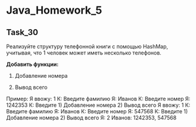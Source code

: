 # Java_Homework_5

## Task_30

Реализуйте структуру телефонной книги с помощью HashMap, учитывая, 
что 1 человек может иметь несколько телефонов.

**Добавить функции:**

1. Добавление номера

2. Вывод всего

Пример:
Я ввожу: 1
К: Введите фамилию
Я: Иванов
К: Введите номер
Я: 1242353
К: Введите 1) Добавление номера
2) Вывод всего
Я ввожу: 1
К: Введите фамилию
Я: Иванов
К: Введите номер
Я: 547568
К: Введите 1) Добавление номера
2) Вывод всего
Я: 2
Иванов: 1242353, 547568
